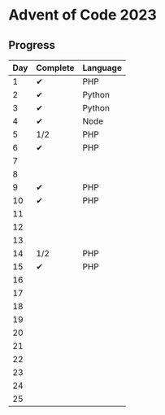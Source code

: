 # Advent of Code 2023
## Progress

| Day | Complete | Language |
|-----|----------|----------|
| 1   | ✔        | PHP      |
| 2   | ✔        | Python   |
| 3   | ✔        | Python   |
| 4   | ✔        | Node     |
| 5   | 1/2      | PHP      |
| 6   | ✔        | PHP      |
| 7   |          |          |
| 8   |          |          |
| 9   | ✔        | PHP      |
| 10  | ✔        | PHP      |
| 11  |||
| 12  |||
| 13  |||
| 14  | 1/2      | PHP      |
| 15  | ✔        | PHP      |
| 16  |||
| 17  |||
| 18  |||
| 19  |||
| 20  |||
| 21  |||
| 22  |||
| 23  |||
| 24  |||
| 25  |||